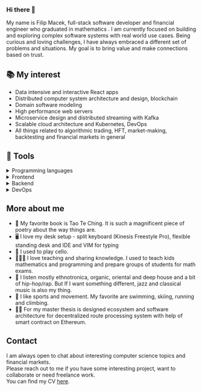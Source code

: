 ### Hi there 👋


My name is Filip Macek, full-stack software developer and financial engineer who graduated in mathematics .
I am currently focused on building and exploring complex software systems with real world use cases.
Being curious and loving challenges, I have always embraced a different set of problems and situations.
My goal is to bring value and make connections based on trust.


## 📚 My interest
- Data intensive and interactive React apps
- Distributed computer system architecture and design, blockchain
- Domain software modeling
- High performance web servers
- Microservice design and distributed streaming with Kafka
- Scalable cloud architecture and Kubernetes, DevOps
- All things related to algorithmic trading, HFT, market-making, backtesting and financial markets in general



## 🔧 Tools

<details>
<summary>Programming languages</summary>

<br>

- **Javascript / Typescript**
- **Python / Cython**
- **R**
- **Solidity**
- Currently, learning **Rust** and **Go**

<br>

</details>




<details>
<summary>Frontend</summary>

<br>
 
- **React, NextJS**
- **HTML, CSS, styled-components, D3**

<br>

</details>

<details>
<summary>Backend</summary>

<br>

- **Express, NestJS**
- **NodeJS**
- **FastAPI, asyncio**
- **SQL, Postgres, MongoDB**

<br>

</details>

<details>
<summary>DevOps</summary>

<br>

- **Docker, Kubernetes**
- **Kafka**
- **Linux**

<br>

</details>



## More about me
- 📘 My favorite book is Tao Te Ching. It is such a magnificent piece of poetry about the way things are.
- 🖥️ I love my desk setup - split keyboard (Kinesis Freestyle Pro), flexible standing desk and IDE and VIM for typing
- 🎻 I used to play cello.
- 🧑‍🤝‍🧑 I love teaching and sharing knowledge. I used to teach kids mathematics and programming and prepare groups of students for math exams.
- 🎼 I listen mostly ethnotronica, organic, oriental and deep house and a bit of hip-hop/rap. But If I want something different, jazz and classical music is also my thing.
- 👟 I like sports and movement. My favorite are swimming, skiing, running and climbing.
 - 👨‍🎓 For my master thesis is designed ecosystem and software architecture for decentralized route processing system with help of smart contract on Ethereum.

## Contact

I am always open to chat about interesting computer science topics and financial markets.\
Please reach out to me if you have some interesting project, want to collaborate or need freelance work.\
You can find my CV [here](https://github.com/filipmacek/filipmacek/blob/main/filip_macek_cv.pdf).

